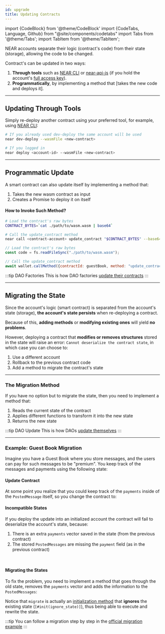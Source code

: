 ```yaml
---
id: upgrade
title: Updating Contracts
---
```


import {CodeBlock} from '@theme/CodeBlock'
import {CodeTabs, Language, Github} from "@site/components/codetabs"
import Tabs from '@theme/Tabs';
import TabItem from '@theme/TabItem';

NEAR accounts separate their logic (contract's code) from their state (storage), allowing the code to be changed.

Contract's can be updated in two ways:

1. **Through tools** such as [NEAR CLI](../4.tools/cli.md) or [near-api-js](../4.tools/near-api-js/quick-reference.md) (if you hold the account's [full access key](../1.concepts/basics/accounts/access-keys.md)).
2. **Programmatically**, by implementing a method that [takes the new code and deploys it].

---

## Updating Through Tools
Simply re-deploy another contract using your preferred tool, for example, using [NEAR CLI](../4.tools/cli.md):

```bash
# If you already used dev-deploy the same account will be used
near dev-deploy --wasmFile <new-contract>

# If you logged in
near deploy <account-id> --wasmFile <new-contract>
```

---

## Programmatic Update
A smart contract can also update itself by implementing a method that:
1. Takes the new wasm contract as input
2. Creates a Promise to deploy it on itself

<CodeTabs>
  <Language value="🦀 Rust" language="rust">
    <Github fname="update.rs"
        url="https://github.com/near-examples/update-migrate-rust/blob/main/contracts/self-updates/base/src/update.rs"
        start="10" end="28" />
  </Language>
</CodeTabs>

#### How to Invoke Such Method?
<Tabs className="language-tabs" groupId="code-tabs">
  <TabItem value="Terminal">

```bash
# Load the contract's raw bytes
CONTRACT_BYTES=`cat ./path/to/wasm.wasm | base64`

# Call the update_contract method
near call <contract-account> update_contract "$CONTRACT_BYTES" --base64 --accountId <manager-account> --gas 300000000000000
```

  </TabItem>
  <TabItem value="🌐 JavaScript">

```js
// Load the contract's raw bytes
const code = fs.readFileSync("./path/to/wasm.wasm");

// Call the update_contract method
await wallet.callMethod({contractId: guestBook, method: "update_contract", args: code, gas: "300000000000000"});
```

  </TabItem>
</Tabs>

:::tip DAO Factories
This is how DAO factories [update their contracts](https://github.com/near-daos/sputnik-dao-contract/blob/main/sputnikdao-factory2/src/factory_manager.rs#L60)
:::

---

## Migrating the State
Since the account's logic (smart contract) is separated from the account's state (storage),
**the account's state persists** when re-deploying a contract.

Because of this, **adding methods** or **modifying existing ones** will yield **no problems**.

However, deploying a contract that **modifies or removes structures**  stored in the state will raise an
error: `Cannot deserialize the contract state`, in which case you can choose to:
1. Use a different account
2. Rollback to the previous contract code
3. Add a method to migrate the contract's state

<hr class="subsection" />

### The Migration Method
If you have no option but to migrate the state, then you need to implement a method that:
1. Reads the current state of the contract
2. Applies different functions to transform it into the new state
3. Returns the new state

:::tip DAO Update
This is how DAOs [update themselves](https://github.com/near-daos/sputnik-dao-contract/blob/main/sputnikdao2/src/upgrade.rs#L59)
:::


<hr class="subsection" />

### Example: Guest Book Migration

Imagine you have a Guest Book where you store messages, and the users can pay for such messages
to be "premium". You keep track of the messages and payments using the following state:

<CodeTabs>
  <Language value="🦀 Rust" language="rust">
    <Github fname="lib.rs"
        url="https://github.com/near-examples/update-migrate-rust/blob/main/contracts/basic-updates/base/src/lib.rs"
        start="9" end="23" />        
  </Language>
</CodeTabs>

#### Update Contract
At some point you realize that you could keep track of the `payments` inside of the `PostedMessage` itself,
so you change the contract to:

<CodeTabs>
  <Language value="🦀 Rust" language="rust">
    <Github fname="lib.rs"
        url="https://github.com/near-examples/update-migrate-rust/blob/main/contracts/basic-updates/update/src/lib.rs"
        start="11" end="25" />        
  </Language>
</CodeTabs>

#### Incompatible States
If you deploy the update into an initialized account the contract will fail to deserialize the account's state,
because:
1. There is an extra `payments` vector saved in the state (from the previous contract)
2. The stored `PostedMessages` are missing the `payment` field (as in the previous contract)

<br />

#### Migrating the States
To fix the problem, you need to implement a method that goes through the old state, removes the `payments` vector and
adds the information to the `PostedMessages`:

<CodeTabs>
  <Language value="🦀 Rust" language="rust">
    <Github fname="lib.rs"
        url="https://github.com/near-examples/update-migrate-rust/blob/main/contracts/basic-updates/update/src/migrate.rs"
        start="3" end="45" />
  </Language>
</CodeTabs>

Notice that `migrate` is actually an [initialization method](./contracts/anatomy.md#initialization-method) that **ignores** the existing state (`[#init(ignore_state)]`), thus being able to execute and rewrite the state.

:::tip
You can follow a migration step by step in the [official migration example](https://github.com/near-examples/update-migrate-rust/tree/main/contracts/basic-updates/base)
:::